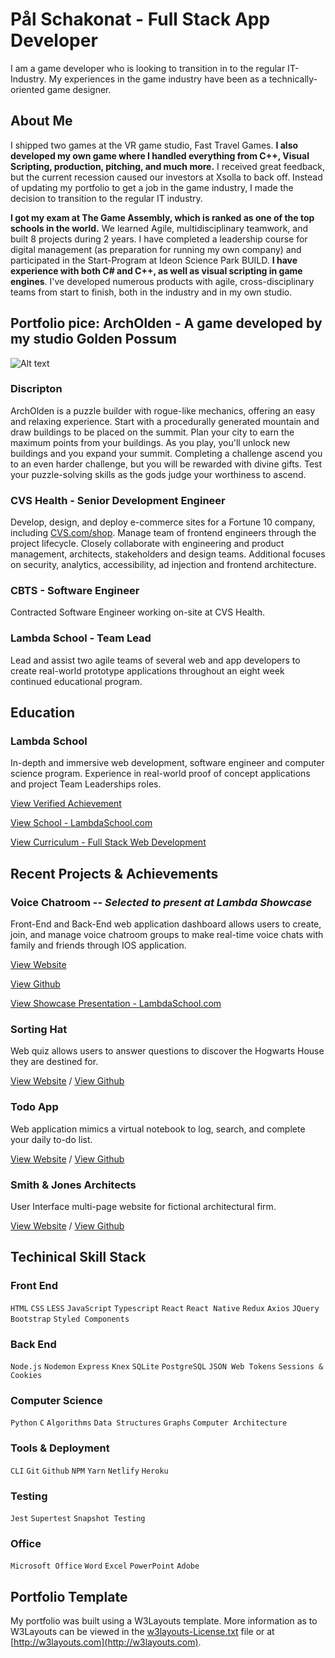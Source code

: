 # Pål Schakonat - Full Stack App Developer

I am a game developer who is looking to transition in to the regular IT-Industry. My experiences in the game industry have been as a technically-oriented game designer. 

## About Me

I shipped two games at the VR game studio, Fast Travel Games. **I also developed my own game where I handled everything from C++, Visual Scripting, production, pitching, and much more.** I received great feedback, but the current recession caused our investors at Xsolla to back off. Instead of updating my portfolio to get a job in the game industry, I made the decision to transition to the regular IT industry.</p>

**I got my exam at The Game Assembly, which is ranked as one of the top schools in the world.** We learned Agile, multidisciplinary teamwork, and built 8 projects during 2 years. I have completed a leadership course for digital management (as preparation for running my own company) and participated in the Start-Program at Ideon Science Park BUILD. **I have experience with both C# and C++, as well as visual scripting in game engines**. I've developed numerous products with agile, cross-disciplinary teams from start to finish, both in the industry and in my own studio.</p>

## Portfolio pice: ArchOlden - A game developed by my studio Golden Possum

![Alt text](https://img.itch.zone/aW1nLzExMzA0Nzg3LmpwZw==/original/jAtj4b.jpg)

### Discripton

ArchOlden is a puzzle builder with rogue-like mechanics, offering an easy and relaxing experience. Start with a procedurally generated mountain and draw buildings to be placed on the summit. Plan your city to earn the maximum points from your buildings. As you play, you'll unlock new buildings and you expand your summit. Completing a challenge ascend you to an even harder challenge, but you will be rewarded with divine gifts. Test your puzzle-solving skills as the gods judge your worthiness to ascend. 














### CVS Health - Senior Development Engineer

Develop, design, and deploy e-commerce sites for a Fortune 10 company, including
[CVS.com/shop](https://www.cvs.com/shop). Manage team of frontend engineers through the project lifecycle. Closely collaborate with engineering and product management, architects, stakeholders and design teams. Additional focuses on security, analytics, accessibility, ad injection and frontend architecture.

### CBTS - Software Engineer

Contracted Software Engineer working on-site at CVS Health.

### Lambda School - Team Lead

Lead and assist two agile teams of several web and app developers to create real-world prototype applications throughout an eight week continued educational program.

## Education

### Lambda School

In-depth and immersive web development, software engineer and computer science program. Experience in real-world proof of concept applications and project Team Leaderships roles.

[View Verified Achievement](https://www.youracclaim.com/badges/be49f5f2-5803-462c-97a4-799bae02c1b9/linked_in)

[View School - LambdaSchool.com](https://lambdaschool.com/)

[View Curriculum - Full Stack Web Development](https://learn.lambdaschool.com/course/cs-fsw)

## Recent Projects & Achievements

### Voice Chatroom -- *Selected to present at Lambda Showcase*

Front-End and Back-End web application dashboard allows users to create, join, and manage voice chatroom groups to make real-time voice chats with family and friends through IOS application.

[View Website](https://myvoicechatroom.netlify.app/)

[View Github](https://github.com/intercom-app)

[View Showcase Presentation - LambdaSchool.com](https://lambdaschool.com/lab-demos/voice-chatroom)

### Sorting Hat

Web quiz allows users to answer questions to discover the Hogwarts House they are destined for.

  [View Website](https://catolnai-sorting-hat.netlify.com) / [View Github](https://github.com/ChelseaTolnai/Sorting-Hat-Quiz)

### Todo App

Web application mimics a virtual notebook to log, search, and complete your daily to-do list.

[View Website](https://catolnai-todo-app.netlify.com/) / [View Github](https://github.com/ChelseaTolnai/React-Todo-App)

### Smith & Jones Architects

User Interface multi-page website for fictional architectural firm.

[View Website](https://catolnai-ui-architects.netlify.com/) / [View Github](https://github.com/ChelseaTolnai/Architecture-Marketing-Site)

## Techinical Skill Stack

### Front End

`HTML` `CSS` `LESS` `JavaScript` `Typescript` `React` `React Native` `Redux` `Axios` `JQuery` `Bootstrap` `Styled Components`

### Back End

`Node.js` `Nodemon` `Express` `Knex` `SQLite` `PostgreSQL` `JSON Web Tokens` `Sessions & Cookies`

### Computer Science

`Python` `C` `Algorithms` `Data Structures` `Graphs` `Computer Architecture`

### Tools & Deployment

`CLI` `Git` `Github` `NPM` `Yarn` `Netlify` `Heroku`

### Testing

`Jest` `Supertest` `Snapshot Testing`

### Office

`Microsoft Office` `Word` `Excel` `PowerPoint` `Adobe`

## Portfolio Template

My portfolio was built using a W3Layouts template. More information as to W3Layouts can be viewed in the [w3layouts-License.txt](w3layouts-License.txt) file or at [http://w3layouts.com](http://w3layouts.com).
